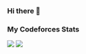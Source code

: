 ### Hi there 👋

### My Codeforces Stats

![](https://raw.githubusercontent.com/negodinaarina/cf-stats/main/output/light_card.svg#gh-dark-mode-only)
![](https://raw.githubusercontent.com/negodinaarina/cf-stats/main/output/light_card.svg)


<!--
**negodinaarina/negodinaarina** is a ✨ _special_ ✨ repository because its `README.md` (this file) appears on your GitHub profile.

Here are some ideas to get you started:

- 🔭 I’m currently working on ...
- 🌱 I’m currently learning ...
- 👯 I’m looking to collaborate on ...
- 🤔 I’m looking for help with ...
- 💬 Ask me about ...
- 📫 How to reach me: ...
- 😄 Pronouns: ...
- ⚡ Fun fact: ...
-->
